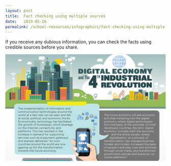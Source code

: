 ```yaml
---
layout: post
title:  Fact checking using multiple sources
date:   2019-05-16
permalink: /school-resources/infographics/fact-checking-using-multiple-sources
---
```


If you receive any dubious information, you can check the facts using credible sources before you share.

![Infographic for Fact checking using multiple sources](/images/digital-economy.png)